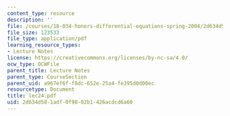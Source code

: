 ```yaml
---
content_type: resource
description: ''
file: /courses/18-034-honors-differential-equations-spring-2004/2d634d581adf0f9802b1426acdcd6a60_lec24.pdf
file_size: 123533
file_type: application/pdf
learning_resource_types:
- Lecture Notes
license: https://creativecommons.org/licenses/by-nc-sa/4.0/
ocw_type: OCWFile
parent_title: Lecture Notes
parent_type: CourseSection
parent_uid: a967ef6f-f8dc-652e-25a4-fe395d0d00ec
resourcetype: Document
title: lec24.pdf
uid: 2d634d58-1adf-0f98-02b1-426acdcd6a60
---
```

